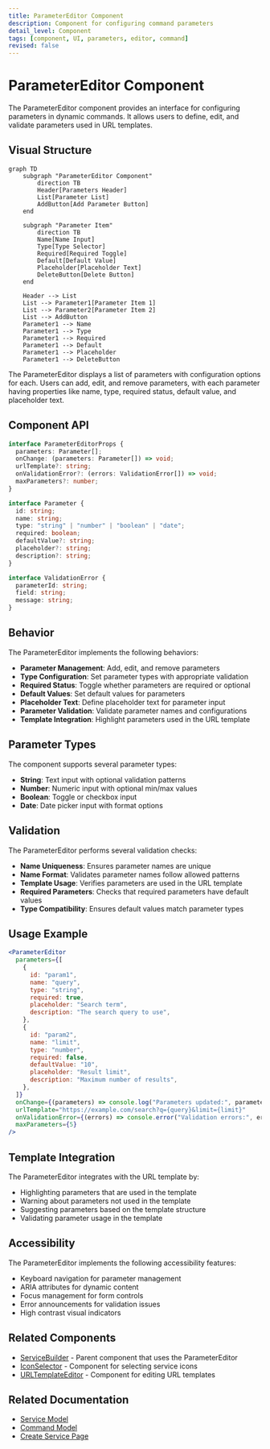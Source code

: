 ```yaml
---
title: ParameterEditor Component
description: Component for configuring command parameters
detail_level: Component
tags: [component, UI, parameters, editor, command]
revised: false
---
```


# ParameterEditor Component

The ParameterEditor component provides an interface for configuring parameters in dynamic commands. It allows users to define, edit, and validate parameters used in URL templates.

## Visual Structure

```mermaid
graph TD
    subgraph "ParameterEditor Component"
        direction TB
        Header[Parameters Header]
        List[Parameter List]
        AddButton[Add Parameter Button]
    end

    subgraph "Parameter Item"
        direction TB
        Name[Name Input]
        Type[Type Selector]
        Required[Required Toggle]
        Default[Default Value]
        Placeholder[Placeholder Text]
        DeleteButton[Delete Button]
    end

    Header --> List
    List --> Parameter1[Parameter Item 1]
    List --> Parameter2[Parameter Item 2]
    List --> AddButton
    Parameter1 --> Name
    Parameter1 --> Type
    Parameter1 --> Required
    Parameter1 --> Default
    Parameter1 --> Placeholder
    Parameter1 --> DeleteButton
```

The ParameterEditor displays a list of parameters with configuration options for each. Users can add, edit, and remove parameters, with each parameter having properties like name, type, required status, default value, and placeholder text.

## Component API

```typescript
interface ParameterEditorProps {
  parameters: Parameter[];
  onChange: (parameters: Parameter[]) => void;
  urlTemplate?: string;
  onValidationError?: (errors: ValidationError[]) => void;
  maxParameters?: number;
}

interface Parameter {
  id: string;
  name: string;
  type: "string" | "number" | "boolean" | "date";
  required: boolean;
  defaultValue?: string;
  placeholder?: string;
  description?: string;
}

interface ValidationError {
  parameterId: string;
  field: string;
  message: string;
}
```

## Behavior

The ParameterEditor implements the following behaviors:

- **Parameter Management**: Add, edit, and remove parameters
- **Type Configuration**: Set parameter types with appropriate validation
- **Required Status**: Toggle whether parameters are required or optional
- **Default Values**: Set default values for parameters
- **Placeholder Text**: Define placeholder text for parameter input
- **Parameter Validation**: Validate parameter names and configurations
- **Template Integration**: Highlight parameters used in the URL template

## Parameter Types

The component supports several parameter types:

- **String**: Text input with optional validation patterns
- **Number**: Numeric input with optional min/max values
- **Boolean**: Toggle or checkbox input
- **Date**: Date picker input with format options

## Validation

The ParameterEditor performs several validation checks:

- **Name Uniqueness**: Ensures parameter names are unique
- **Name Format**: Validates parameter names follow allowed patterns
- **Template Usage**: Verifies parameters are used in the URL template
- **Required Parameters**: Checks that required parameters have default values
- **Type Compatibility**: Ensures default values match parameter types

## Usage Example

```jsx
<ParameterEditor
  parameters={[
    {
      id: "param1",
      name: "query",
      type: "string",
      required: true,
      placeholder: "Search term",
      description: "The search query to use",
    },
    {
      id: "param2",
      name: "limit",
      type: "number",
      required: false,
      defaultValue: "10",
      placeholder: "Result limit",
      description: "Maximum number of results",
    },
  ]}
  onChange={(parameters) => console.log("Parameters updated:", parameters)}
  urlTemplate="https://example.com/search?q={query}&limit={limit}"
  onValidationError={(errors) => console.error("Validation errors:", errors)}
  maxParameters={5}
/>
```

## Template Integration

The ParameterEditor integrates with the URL template by:

- Highlighting parameters that are used in the template
- Warning about parameters not used in the template
- Suggesting parameters based on the template structure
- Validating parameter usage in the template

## Accessibility

The ParameterEditor implements the following accessibility features:

- Keyboard navigation for parameter management
- ARIA attributes for dynamic content
- Focus management for form controls
- Error announcements for validation issues
- High contrast visual indicators

## Related Components

- [ServiceBuilder](ServiceBuilder.md) - Parent component that uses the ParameterEditor
- [IconSelector](IconSelector.md) - Component for selecting service icons
- [URLTemplateEditor](URLTemplateEditor.md) - Component for editing URL templates

## Related Documentation

- [Service Model](../models/service.md)
- [Command Model](../models/command.md)
- [Create Service Page](../pages/create-service.md)
